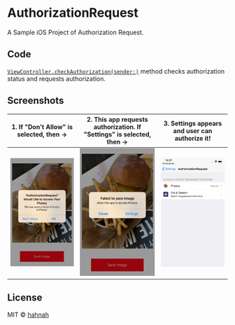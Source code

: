 # AuthorizationRequest

A Sample iOS Project of Authorization Request.

## Code

[`ViewController.checkAuthorization(sender:)`](./AuthorizationRequest/ViewController.swift) method checks authorization status and requests authorization.

## Screenshots

|1. If "Don't Allow" is selected, then &rarr; |2. This app requests authorization. If "Settings" is selected, then &rarr; |3. Settings appears and user can authorize it!
|---------------------------------------------|---|---
|![screenshot1](screenshot1.png) |![screenshot2](screenshot2.png) |![screenshot3](screenshot3.png)

## License

MIT © [hahnah](https://superhahnah.com)